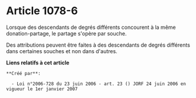 # Article 1078-6

Lorsque des descendants de degrés différents concourent à la même donation-partage, le partage s'opère par souche.

Des attributions peuvent être faites à des descendants de degrés différents dans certaines souches et non dans d'autres.

**Liens relatifs à cet article**

	**Créé par**:

	  - Loi n°2006-728 du 23 juin 2006 - art. 23 () JORF 24 juin 2006 en vigueur le 1er janvier 2007
